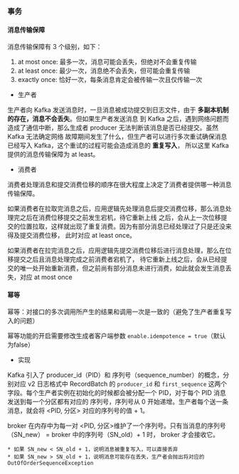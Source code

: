 
### 事务

#### 消息传输保障

消息传输保障有 3 个级别，如下：

1. at most once: 最多一次，消息可能会丢失，但绝对不会重复传输
2. at least once: 最少一次，消息绝不会丢失，但可能会重复传输
3. exactly once: 恰好一次，每条消息肯定会被传输一次且仅传输一次

* 生产者

生产者向 Kafka 发送消息时，一旦消息被成功提交到日志文件，由于 __多副本机制的存在，消息不会丢失__。但如果生产者发送消息
到 Kafka 之后，遇到网络问题而造成了通信中断，那么生成者 producer 无法判断该消息是否已经提交。虽然 Kafka 无法确定网络
故障期间发生了什么，但生产者可以进行多次重试确保消息已经写入 Kafka，这个重试的过程可能会造成消息的 __重复写入__，
所以这里 Kafka 提供的消息传输保障为 at least。

* 消费者

消费者处理消息和提交消费位移的顺序在很大程度上决定了消费者提供哪一种消息传输保障。

如果消费者在拉取完消息之后，应用逻辑先处理消息后提交消费位移，那么消息处理完之后在消费位移提交之前发生宕机，待它重新上线
之后，会从上一次位移提交的位置拉取，这样就出现了重复消费。因为有部分消息已经处理过了只是还没来得及提交消费位移，
此时对应 at least once。

如果消费者在拉完消息之后，应用逻辑先提交消费位移后进行消息处理，那么在位移提交之后且消息处理完成之前消费者宕机了，
待它重新上线之后，会从已经提交的唯一处开始重新消费，但之前尚有部分消息未进行消费，如此就会发生消息丢失，对应 at most once

#### 幂等

幂等：对接口的多次调用所产生的结果和调用一次是一致的（避免了生产者重复写入的问题）

幂等功能的开启需要修改生成者客户端参数 `enable.idempotence = true`（默认为false）

* 实现

Kafka 引入了 producer_id（PID）和 序列号（sequence_number）的概念，分别对应 v2 日志格式中 RecordBatch 的 `producer_id` 和 
`first_sequence` 这两个字段。每个生产者实例在初始化的时候都会被分配一个 PID，对于每个 PID 消息发送到每一个分区都有对应的
序列号，序列号从 0 开始递增。生产者每个送一条消息，就会将 <PID, 分区> 对应的序列号的值 + 1。

broker 在内存中为每一对 <PID, 分区>维护了一个序列号。只有当消息的序列号（SN_new） = broker 中的序列号（SN_old）+ 1 时，
broker 才会接收它。

    * 如果 SN_new < SN_old + 1，说明消息被重复写入，可以直接丢弃  
    * 如果 SN_new > SN_old + 1，说明消息可能存在丢失，生产者会抛出将对应的 OutOfOrderSequenceException
    
